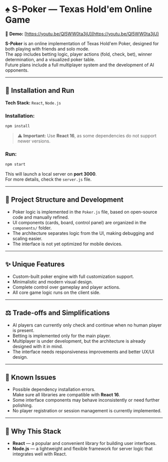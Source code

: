 # ♠️ S-Poker — Texas Hold'em Online Game

🎥 **Demo:** [https://youtu.be/Ql5WW0ta3jU](https://youtu.be/Ql5WW0ta3jU)

**S-Poker** is an online implementation of Texas Hold'em Poker, designed for both playing with friends and solo mode.  
The app includes betting logic, player actions (fold, check, bet), winner determination, and a visualized poker table.  
Future plans include a full multiplayer system and the development of AI opponents.

---

## 🚀 Installation and Run

**Tech Stack:** `React`, `Node.js`

### Installation:

```bash
npm install
```

> ⚠️ **Important:** Use **React 16**, as some dependencies do not support newer versions.

### Run:

```bash
npm start
```

This will launch a local server on **port 3000**.  
For more details, check the `server.js` file.

---

## 🧩 Project Structure and Development

- Poker logic is implemented in the `Poker.js` file, based on open-source code and manually refined.
- UI components (cards, board, control panel) are organized in the `components/` folder.
- The architecture separates logic from the UI, making debugging and scaling easier.
- The interface is not yet optimized for mobile devices.

---

## ✨ Unique Features

- Custom-built poker engine with full customization support.
- Minimalistic and modern visual design.
- Complete control over gameplay and player actions.
- All core game logic runs on the client side.

---

## ⚖️ Trade-offs and Simplifications

- AI players can currently only check and continue when no human player is present.
- Betting is implemented only for the main player.
- Multiplayer is under development, but the architecture is already designed with it in mind.
- The interface needs responsiveness improvements and better UX/UI design.

---

## 🐞 Known Issues

- Possible dependency installation errors.  
  Make sure all libraries are compatible with **React 16**.
- Some interface components may behave inconsistently or need further polishing.
- No player registration or session management is currently implemented.

---

## 🧠 Why This Stack

- **React** — a popular and convenient library for building user interfaces.
- **Node.js** — a lightweight and flexible framework for server logic that integrates well with React.
